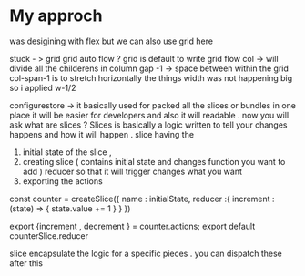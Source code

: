 # My approch
was desigining with flex but we can also use grid here

stuck - > grid 
         grid auto flow ?
         grid is default to write 
         grid flow col -> will divide all the childerens in column 
         gap -1 -> space between within the grid 
         col-span-1 is to stretch horizontally the things 
         width was not happening big so i applied w-1/2

configurestore  -> it basically used for packed all the slices or bundles in one place it will be easier for developers and also it will readable . now you will ask what are slices ?
Slices is basically  a logic written to tell your changes happens and how it will happen . 
slice having the
 1. initial state of the slice  , 
 2. creating slice ( contains initial state and changes function you want to add )
 reducer so that it will trigger changes what you want
 3. exporting the actions 

 const counter = createSlice({
    name : initialState, 
    reducer :{
        increment : (state) => {
            state.value += 1
        }
    }
 })

 export {increment , decrement } = counter.actions;
 export default counterSlice.reducer

slice encapsulate the logic for a specific pieces . 
you can dispatch these after this 
